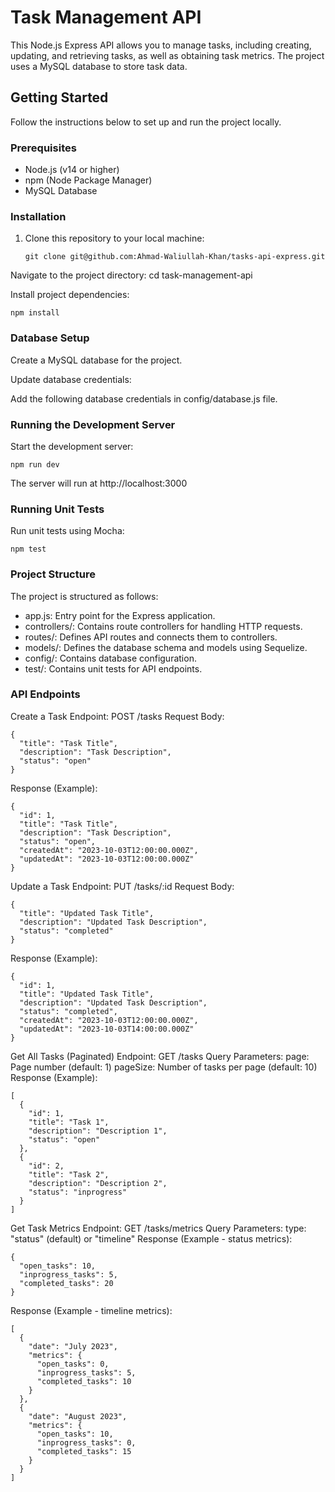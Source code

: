 # Task Management API

This Node.js Express API allows you to manage tasks, including creating, updating, and retrieving tasks, as well as obtaining task metrics. The project uses a MySQL database to store task data.

## Getting Started

Follow the instructions below to set up and run the project locally.

### Prerequisites

- Node.js (v14 or higher)
- npm (Node Package Manager)
- MySQL Database

### Installation

1. Clone this repository to your local machine:

   ```
   git clone git@github.com:Ahmad-Waliullah-Khan/tasks-api-express.git
   ```

Navigate to the project directory:
cd task-management-api


Install project dependencies:
```
npm install
```


### Database Setup

Create a MySQL database for the project.

Update database credentials:

Add the following database credentials in config/database.js file.

### Running the Development Server

Start the development server:

```
npm run dev
```


The server will run at http://localhost:3000

### Running Unit Tests


Run unit tests using Mocha:

```
npm test
```


### Project Structure


The project is structured as follows:

- app.js: Entry point for the Express application.
- controllers/: Contains route controllers for handling HTTP requests.
- routes/: Defines API routes and connects them to controllers.
- models/: Defines the database schema and models using Sequelize.
- config/: Contains database configuration.
- test/: Contains unit tests for API endpoints.


### API Endpoints


Create a Task
Endpoint: POST /tasks
Request Body:
```
{
  "title": "Task Title",
  "description": "Task Description",
  "status": "open"
}
```

Response (Example):
```
{
  "id": 1,
  "title": "Task Title",
  "description": "Task Description",
  "status": "open",
  "createdAt": "2023-10-03T12:00:00.000Z",
  "updatedAt": "2023-10-03T12:00:00.000Z"
}
```

Update a Task
Endpoint: PUT /tasks/:id
Request Body:
```
{
  "title": "Updated Task Title",
  "description": "Updated Task Description",
  "status": "completed"
}
```

Response (Example):
```
{
  "id": 1,
  "title": "Updated Task Title",
  "description": "Updated Task Description",
  "status": "completed",
  "createdAt": "2023-10-03T12:00:00.000Z",
  "updatedAt": "2023-10-03T14:00:00.000Z"
}
```


Get All Tasks (Paginated)
Endpoint: GET /tasks
Query Parameters:
page: Page number (default: 1)
pageSize: Number of tasks per page (default: 10)
Response (Example):
```
[
  {
    "id": 1,
    "title": "Task 1",
    "description": "Description 1",
    "status": "open"
  },
  {
    "id": 2,
    "title": "Task 2",
    "description": "Description 2",
    "status": "inprogress"
  }
]
```

Get Task Metrics
Endpoint: GET /tasks/metrics
Query Parameters:
type: "status" (default) or "timeline"
Response (Example - status metrics):

```
{
  "open_tasks": 10,
  "inprogress_tasks": 5,
  "completed_tasks": 20
}
```

Response (Example - timeline metrics):

```
[
  {
    "date": "July 2023",
    "metrics": {
      "open_tasks": 0,
      "inprogress_tasks": 5,
      "completed_tasks": 10
    }
  },
  {
    "date": "August 2023",
    "metrics": {
      "open_tasks": 10,
      "inprogress_tasks": 0,
      "completed_tasks": 15
    }
  }
]
```
